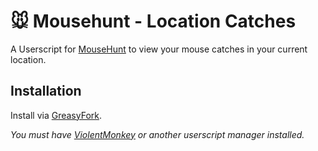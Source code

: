# 🐭️ Mousehunt - Location Catches

A Userscript for [MouseHunt](https://mousehuntgame.com) to view your mouse catches in your current location.

## Installation

Install via [GreasyFork](https://greasyfork.org/en/scripts/).

*You must have [ViolentMonkey](https://violentmonkey.github.io/) or another userscript manager installed.*
